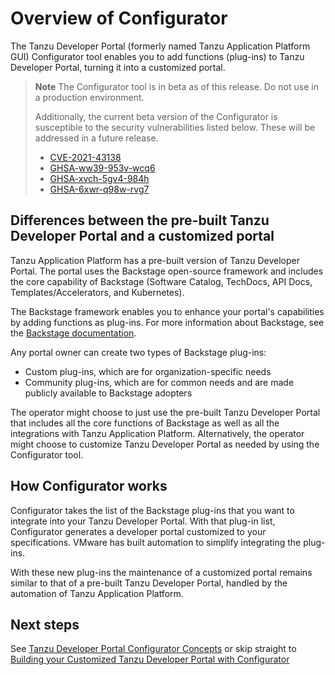 # Overview of Configurator

The Tanzu Developer Portal (formerly named Tanzu Application Platform GUI) Configurator tool enables
you to add functions (plug-ins) to Tanzu Developer Portal, turning it into a customized portal.

> **Note** The Configurator tool is in beta as of this release. Do not use in a production environment.
>
> Additionally, the current beta version of the Configurator is susceptible to the security vulnerabilities listed below. These will be addressed in a future release.
> * [CVE-2021-43138](https://nvd.nist.gov/vuln/detail/CVE-2021-43138)
> * [GHSA-ww39-953v-wcq6](https://github.com/advisories/GHSA-ww39-953v-wcq6)
> * [GHSA-xvch-5gv4-984h](https://github.com/advisories/GHSA-xvch-5gv4-984h)
> * [GHSA-6xwr-q98w-rvg7](https://github.com/advisories/GHSA-6xwr-q98w-rvg7)

## <a id="diff"></a> Differences between the pre-built Tanzu Developer Portal and a customized portal

Tanzu Application Platform has a pre-built version of Tanzu Developer Portal.
The portal uses the Backstage open-source framework and includes the core capability of Backstage
(Software Catalog, TechDocs, API Docs, Templates/Accelerators, and Kubernetes).

The Backstage framework enables you to enhance your portal's capabilities by adding functions as
plug-ins. For more information about Backstage, see the
[Backstage documentation](https://backstage.io/docs/overview/what-is-backstage/).

Any portal owner can create two types of Backstage plug-ins:

- Custom plug-ins, which are for organization-specific needs
- Community plug-ins, which are for common needs and are made publicly available to Backstage adopters

The operator might choose to just use the pre-built Tanzu Developer Portal that includes all the core
functions of Backstage as well as all the integrations with Tanzu Application Platform.
Alternatively, the operator might choose to customize Tanzu Developer Portal as needed by using the
Configurator tool.

## <a id="how-it-works"></a> How Configurator works

Configurator takes the list of the Backstage plug-ins that you want to integrate into your
Tanzu Developer Portal. With that plug-in list, Configurator generates a developer portal customized
to your specifications. VMware has built automation to simplify integrating the plug-ins.

With these new plug-ins the maintenance of a customized portal remains similar to that of a pre-built
Tanzu Developer Portal, handled by the automation of Tanzu Application Platform.

## <a id="next-steps"></a> Next steps

See [Tanzu Developer Portal Configurator Concepts](concepts.hbs.md) or skip straight to
[Building your Customized Tanzu Developer Portal with Configurator](building.hbs.md)
